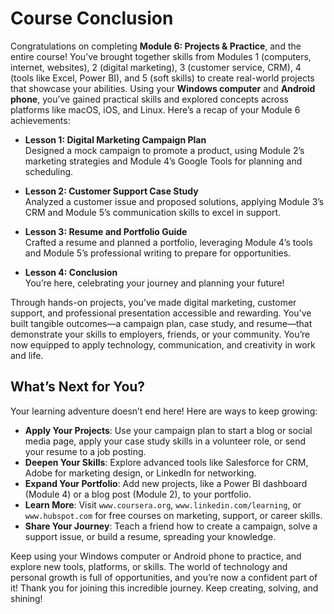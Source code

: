 
# Course Conclusion

Congratulations on completing **Module 6: Projects & Practice**, and the entire course! You’ve brought together skills from Modules 1 (computers, internet, websites), 2 (digital marketing), 3 (customer service, CRM), 4 (tools like Excel, Power BI), and 5 (soft skills) to create real-world projects that showcase your abilities. Using your **Windows computer** and **Android phone**, you’ve gained practical skills and explored concepts across platforms like macOS, iOS, and Linux. Here’s a recap of your Module 6 achievements:

- **Lesson 1: Digital Marketing Campaign Plan**  
  Designed a mock campaign to promote a product, using Module 2’s marketing strategies and Module 4’s Google Tools for planning and scheduling.

- **Lesson 2: Customer Support Case Study**  
  Analyzed a customer issue and proposed solutions, applying Module 3’s CRM and Module 5’s communication skills to excel in support.

- **Lesson 3: Resume and Portfolio Guide**  
  Crafted a resume and planned a portfolio, leveraging Module 4’s tools and Module 5’s professional writing to prepare for opportunities.

- **Lesson 4: Conclusion**  
  You’re here, celebrating your journey and planning your future!

Through hands-on projects, you’ve made digital marketing, customer support, and professional presentation accessible and rewarding. You’ve built tangible outcomes—a campaign plan, case study, and resume—that demonstrate your skills to employers, friends, or your community. You’re now equipped to apply technology, communication, and creativity in work and life.

## What’s Next for You?
Your learning adventure doesn’t end here! Here are ways to keep growing:
- **Apply Your Projects**: Use your campaign plan to start a blog or social media page, apply your case study skills in a volunteer role, or send your resume to a job posting.
- **Deepen Your Skills**: Explore advanced tools like Salesforce for CRM, Adobe for marketing design, or LinkedIn for networking.
- **Expand Your Portfolio**: Add new projects, like a Power BI dashboard (Module 4) or a blog post (Module 2), to your portfolio.
- **Learn More**: Visit `www.coursera.org`, `www.linkedin.com/learning`, or `www.hubspot.com` for free courses on marketing, support, or career skills.
- **Share Your Journey**: Teach a friend how to create a campaign, solve a support issue, or build a resume, spreading your knowledge.

Keep using your Windows computer or Android phone to practice, and explore new tools, platforms, or skills. The world of technology and personal growth is full of opportunities, and you’re now a confident part of it! Thank you for joining this incredible journey. Keep creating, solving, and shining!
